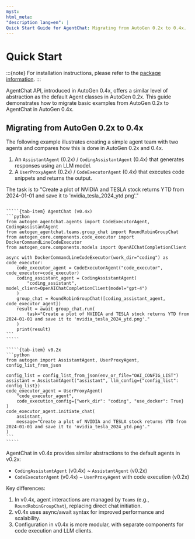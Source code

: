 ```yaml
---
myst:
html_meta:
"description lang=en": |
Quick Start Guide for AgentChat: Migrating from AutoGen 0.2x to 0.4x.
---
```


# Quick Start

:::{note}
For installation instructions, please refer to the [package information](pkg-info-autogen-agentchat).
:::

AgentChat API, introduced in AutoGen 0.4x, offers a similar level of abstraction as the default Agent classes in AutoGen 0.2x. This guide demonstrates how to migrate basic examples from AutoGen 0.2x to AgentChat in AutoGen 0.4x.

## Migrating from AutoGen 0.2x to 0.4x

The following example illustrates creating a simple agent team with two agents and compares how this is done in AutoGen 0.2x and 0.4x.

1. An `AssistantAgent` (0.2x) / `CodingAssistantAgent` (0.4x) that generates responses using an LLM model.
2. A `UserProxyAgent` (0.2x) / `CodeExecutorAgent` (0.4x) that executes code snippets and returns the output.

The task is to "Create a plot of NVIDIA and TESLA stock returns YTD from 2024-01-01 and save it to 'nvidia_tesla_2024_ytd.png'."

``````{tab-set}

`````{tab-item} AgentChat (v0.4x)
```python
from autogen_agentchat.agents import CodeExecutorAgent, CodingAssistantAgent
from autogen_agentchat.teams.group_chat import RoundRobinGroupChat
from autogen_core.components.code_executor import DockerCommandLineCodeExecutor
from autogen_core.components.models import OpenAIChatCompletionClient

async with DockerCommandLineCodeExecutor(work_dir="coding") as code_executor:
    code_executor_agent = CodeExecutorAgent("code_executor", code_executor=code_executor)
    coding_assistant_agent = CodingAssistantAgent(
        "coding_assistant", model_client=OpenAIChatCompletionClient(model="gpt-4")
    )
    group_chat = RoundRobinGroupChat([coding_assistant_agent, code_executor_agent])
    result = await group_chat.run(
        task="Create a plot of NVIDIA and TESLA stock returns YTD from 2024-01-01 and save it to 'nvidia_tesla_2024_ytd.png'."
    )
    print(result)
```
`````

`````{tab-item} v0.2x
```python
from autogen import AssistantAgent, UserProxyAgent, config_list_from_json

config_list = config_list_from_json(env_or_file="OAI_CONFIG_LIST")
assistant = AssistantAgent("assistant", llm_config={"config_list": config_list})
code_executor_agent = UserProxyAgent(
    "code_executor_agent",
    code_execution_config={"work_dir": "coding", "use_docker": True}
)
code_executor_agent.initiate_chat(
    assistant,
    message="Create a plot of NVIDIA and TESLA stock returns YTD from 2024-01-01 and save it to 'nvidia_tesla_2024_ytd.png'."
)
```
`````

``````

AgentChat in v0.4x provides similar abstractions to the default agents in v0.2x:

- `CodingAssistantAgent` (v0.4x) ~ `AssistantAgent` (v0.2x)
- `CodeExecutorAgent` (v0.4x) ~ `UserProxyAgent` with code execution (v0.2x)

Key differences:

1. In v0.4x, agent interactions are managed by `Teams` (e.g., `RoundRobinGroupChat`), replacing direct chat initiation.
2. v0.4x uses async/await syntax for improved performance and scalability.
3. Configuration in v0.4x is more modular, with separate components for code execution and LLM clients.
